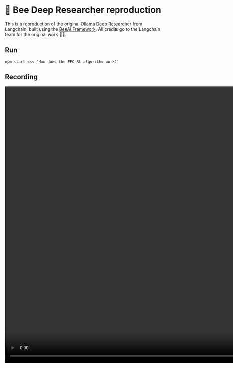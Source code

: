 # 🐝 Bee Deep Researcher reproduction

This is a reproduction of the original [Ollama Deep Researcher](https://github.com/langchain-ai/ollama-deep-researcher/blob/main/README.md) from Langchain, built using the [BeeAI Framework](https://i-am-bee.github.io/bee-agent-framework#/). All credits go to the Langchain team for the original work 🙏👏.

## Run

`npm start <<< "How does the PPO RL algorithm work?"`

## Recording

<video width="1232" height="886" controls>
  <source src="https://raw.githubusercontent.com/aleskalfas/bee-deep-researcher-reproduction/blob/main/media/video.mp4" type="video/mp4">
  Your browser does not support the video tag.
</video>

